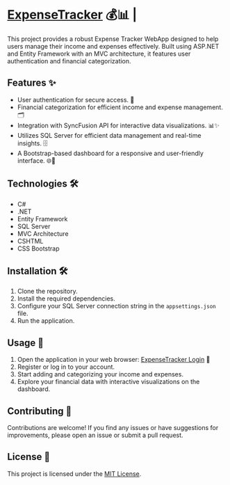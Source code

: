 # [ExpenseTracker](https://jatin-expensetracker.runasp.net/Identity/Account/Login/) 💰📊 |  
This project provides a robust Expense Tracker WebApp designed to help users manage their income and expenses effectively. Built using ASP.NET and Entity Framework with an MVC architecture, it features user authentication and financial categorization.

## Features ✨

- User authentication for secure access. 🔐
- Financial categorization for efficient income and expense management. 🗂️
- Integration with SyncFusion API for interactive data visualizations. 📊✨
- Utilizes SQL Server for efficient data management and real-time insights. 🗄️
- A Bootstrap-based dashboard for a responsive and user-friendly interface. 🌐📱

## Technologies 🛠️

- C#
- .NET
- Entity Framework
- SQL Server
- MVC Architecture
- CSHTML
- CSS Bootstrap

## Installation 🛠️

1. Clone the repository.
2. Install the required dependencies.
3. Configure your SQL Server connection string in the `appsettings.json` file.
4. Run the application.

## Usage 🚀

1. Open the application in your web browser: [ExpenseTracker Login](https://jatin-expensetracker.runasp.net/Identity/Account/Login/) 🔗
2. Register or log in to your account.
3. Start adding and categorizing your income and expenses.
4. Explore your financial data with interactive visualizations on the dashboard.

## Contributing 🤝

Contributions are welcome! If you find any issues or have suggestions for improvements, please open an issue or submit a pull request.

## License 📄

This project is licensed under the [MIT License](LICENSE).
